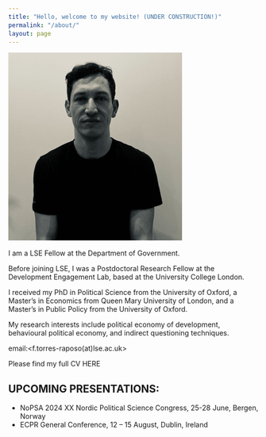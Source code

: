 ```yaml
---
title: "Hello, welcome to my website! (UNDER CONSTRUCTION!)"
permalink: "/about/"
layout: page
---
```


![image](Louisa.png)

I am a LSE Fellow at the Department of Government.

Before joining LSE, I was a Postdoctoral Research Fellow at the Development Engagement Lab, based at the University College London.

I received my PhD in Political Science from the University of Oxford, a Master’s in Economics from Queen Mary University of London, and a Master’s in Public Policy from the University of Oxford.

My research interests include political economy of development, behavioural political economy, and indirect questioning techniques.

email:<f.torres-raposo(at)lse.ac.uk>

Please find my full CV HERE

## UPCOMING PRESENTATIONS: 

- NoPSA 2024 XX Nordic Political Science Congress, 25-28 June, Bergen, Norway
- ECPR General Conference, 12 – 15 August, Dublin, Ireland
